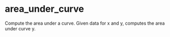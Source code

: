 area_under_curve
================

Compute the area under a curve. Given data for x and y, computes the area under curve y.

